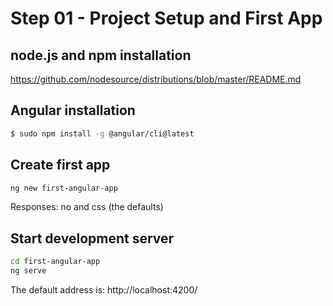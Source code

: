 # Step 01 - Project Setup and First App

## node.js and npm installation
https://github.com/nodesource/distributions/blob/master/README.md

## Angular installation
```bash
$ sudo npm install -g @angular/cli@latest
```
## Create first app
```bash
ng new first-angular-app
```
Responses: no and css (the defaults)

## Start development server
```bash
cd first-angular-app
ng serve
```
The default address is: http://localhost:4200/
